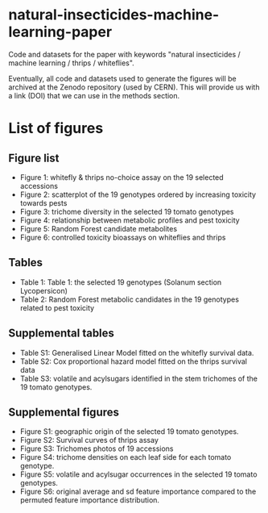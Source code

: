 # natural-insecticides-machine-learning-paper
Code and datasets for the paper with keywords "natural insecticides / machine learning / thrips / whiteflies".

Eventually, all code and datasets used to generate the figures will be archived at the Zenodo repository (used by CERN). This will provide us with a link (DOI) that we can use in the methods section.  

# List of figures
## Figure list

- Figure 1: whitefly & thrips no-choice assay on the 19 selected accessions
- Figure 2: scatterplot of the 19 genotypes ordered by increasing toxicity towards pests  
- Figure 3: trichome diversity in the selected 19 tomato genotypes
- Figure 4: relationship between metabolic profiles and pest toxicity
- Figure 5: Random Forest candidate metabolites 
- Figure 6: controlled toxicity bioassays on whiteflies and thrips 

## Tables
- Table 1: Table 1: the selected 19 genotypes (Solanum section Lycopersicon)
- Table 2: Random Forest metabolic candidates in the 19 genotypes related to pest toxicity

## Supplemental tables 
- Table S1: Generalised Linear Model fitted on the whitefly survival data.
- Table S2: Cox proportional hazard model fitted on the thrips survival data
- Table S3: volatile and acylsugars identified in the stem trichomes of the 19 tomato genotypes. 

## Supplemental figures
- Figure S1: geographic origin of the selected 19 tomato genotypes. 
- Figure S2: Survival curves of thrips assay
- Figure S3: Trichomes photos of 19 accessions
- Figure S4: trichome densities on each leaf side for each tomato genotype.
- Figure S5: volatile and acylsugar occurrences in the selected 19 tomato genotypes.
- Figure S6: original average and sd feature importance compared to the permuted feature importance distribution. 

